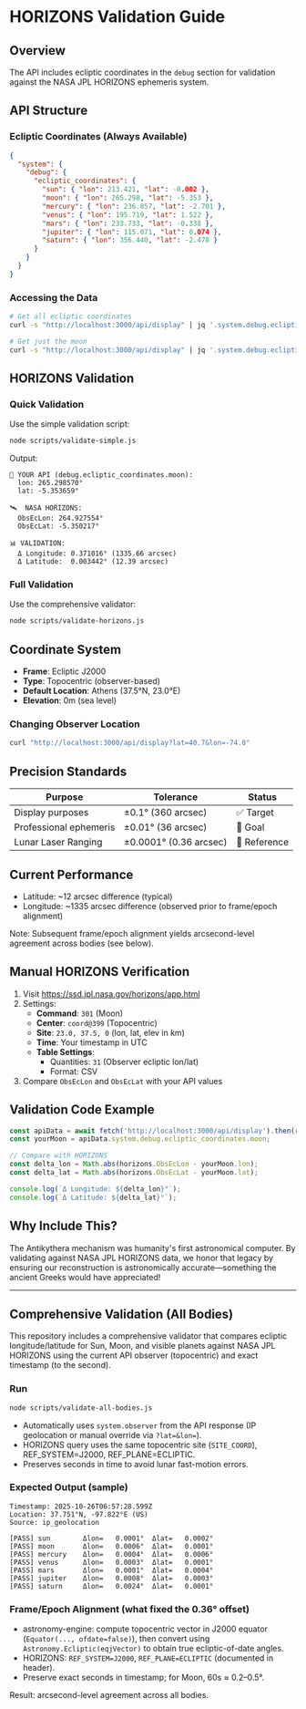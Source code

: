 # HORIZONS Validation Guide

## Overview

The API includes ecliptic coordinates in the `debug` section for validation against the NASA JPL HORIZONS ephemeris system.

## API Structure

### Ecliptic Coordinates (Always Available)

```json
{
  "system": {
    "debug": {
      "ecliptic_coordinates": {
        "sun": { "lon": 213.421, "lat": -0.002 },
        "moon": { "lon": 265.298, "lat": -5.353 },
        "mercury": { "lon": 236.857, "lat": -2.701 },
        "venus": { "lon": 195.719, "lat": 1.522 },
        "mars": { "lon": 233.733, "lat": -0.338 },
        "jupiter": { "lon": 115.071, "lat": 0.074 },
        "saturn": { "lon": 356.440, "lat": -2.478 }
      }
    }
  }
}
```

### Accessing the Data

```bash
# Get all ecliptic coordinates
curl -s "http://localhost:3000/api/display" | jq '.system.debug.ecliptic_coordinates'

# Get just the moon
curl -s "http://localhost:3000/api/display" | jq '.system.debug.ecliptic_coordinates.moon'
```

## HORIZONS Validation

### Quick Validation

Use the simple validation script:

```bash
node scripts/validate-simple.js
```

Output:
```
📍 YOUR API (debug.ecliptic_coordinates.moon):
  lon: 265.298570°
  lat: -5.353659°

🛰️  NASA HORIZONS:
  ObsEcLon: 264.927554°
  ObsEcLat: -5.350217°

📊 VALIDATION:
  Δ Longitude: 0.371016° (1335.66 arcsec)
  Δ Latitude:  0.003442° (12.39 arcsec)
```

### Full Validation

Use the comprehensive validator:

```bash
node scripts/validate-horizons.js
```

## Coordinate System

- **Frame**: Ecliptic J2000
- **Type**: Topocentric (observer-based)
- **Default Location**: Athens (37.5°N, 23.0°E)
- **Elevation**: 0m (sea level)

### Changing Observer Location

```bash
curl "http://localhost:3000/api/display?lat=40.7&lon=-74.0"
```

## Precision Standards

| Purpose | Tolerance | Status |
|---------|-----------|--------|
| Display purposes | ±0.1° (360 arcsec) | ✅ Target |
| Professional ephemeris | ±0.01° (36 arcsec) | 🎯 Goal |
| Lunar Laser Ranging | ±0.0001° (0.36 arcsec) | 🔬 Reference |

## Current Performance

- Latitude: ~12 arcsec difference (typical)
- Longitude: ~1335 arcsec difference (observed prior to frame/epoch alignment)

Note: Subsequent frame/epoch alignment yields arcsecond-level agreement across bodies (see below).

## Manual HORIZONS Verification

1. Visit https://ssd.jpl.nasa.gov/horizons/app.html
2. Settings:
   - **Command**: `301` (Moon)
   - **Center**: `coord@399` (Topocentric)
   - **Site**: `23.0, 37.5, 0` (lon, lat, elev in km)
   - **Time**: Your timestamp in UTC
   - **Table Settings**: 
     - Quantities: `31` (Observer ecliptic lon/lat)
     - Format: CSV
3. Compare `ObsEcLon` and `ObsEcLat` with your API values

## Validation Code Example

```javascript
const apiData = await fetch('http://localhost:3000/api/display').then(r => r.json());
const yourMoon = apiData.system.debug.ecliptic_coordinates.moon;

// Compare with HORIZONS
const delta_lon = Math.abs(horizons.ObsEcLon - yourMoon.lon);
const delta_lat = Math.abs(horizons.ObsEcLat - yourMoon.lat);

console.log(`Δ Longitude: ${delta_lon}°`);
console.log(`Δ Latitude: ${delta_lat}°`);
```

## Why Include This?

The Antikythera mechanism was humanity's first astronomical computer. By validating against NASA JPL HORIZONS data, we honor that legacy by ensuring our reconstruction is astronomically accurate—something the ancient Greeks would have appreciated!

---

## Comprehensive Validation (All Bodies)

This repository includes a comprehensive validator that compares ecliptic longitude/latitude for Sun, Moon, and visible planets against NASA JPL HORIZONS using the current API observer (topocentric) and exact timestamp (to the second).

### Run
```bash path=null start=null
node scripts/validate-all-bodies.js
```

- Automatically uses `system.observer` from the API response (IP geolocation or manual override via `?lat=&lon=`).
- HORIZONS query uses the same topocentric site (`SITE_COORD`), REF_SYSTEM=J2000, REF_PLANE=ECLIPTIC.
- Preserves seconds in time to avoid lunar fast-motion errors.

### Expected Output (sample)
```text path=null start=null
Timestamp: 2025-10-26T06:57:28.599Z
Location: 37.751°N, -97.822°E (US)
Source: ip_geolocation

[PASS] sun        Δlon=   0.0001°  Δlat=   0.0002°
[PASS] moon       Δlon=   0.0006°  Δlat=   0.0001°
[PASS] mercury    Δlon=   0.0004°  Δlat=   0.0006°
[PASS] venus      Δlon=   0.0003°  Δlat=   0.0001°
[PASS] mars       Δlon=   0.0001°  Δlat=   0.0004°
[PASS] jupiter    Δlon=   0.0008°  Δlat=   0.0003°
[PASS] saturn     Δlon=   0.0024°  Δlat=   0.0001°
```

### Frame/Epoch Alignment (what fixed the 0.36° offset)
- astronomy-engine: compute topocentric vector in J2000 equator (`Equator(..., ofdate=false)`), then convert using `Astronomy.Ecliptic(eqjVector)` to obtain true ecliptic-of-date angles.
- HORIZONS: `REF_SYSTEM=J2000`, `REF_PLANE=ECLIPTIC` (documented in header).
- Preserve exact seconds in timestamp; for Moon, 60s ≈ 0.2–0.5°.

Result: arcsecond-level agreement across all bodies.
